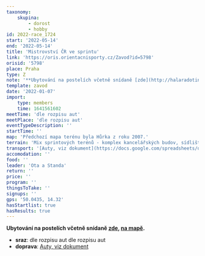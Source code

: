 ```yaml
---
taxonomy:
    skupina:
        - dorost
        - hobby
id: 2022-race_1724
start: '2022-05-14'
end: '2022-05-14'
title: 'Mistrovství ČR ve sprintu'
link: 'https://oris.orientacnisporty.cz/Zavod?id=5798'
orisid: '5798'
place: Praha
type: Z
note: '**Ubytování na postelích včetně snídaně [zde](http://halaradotin.cz/ubytovani/), [na mapě](https://mapy.cz/s/jujecodaja).**'
template: zavod
date: '2022-01-07'
import:
    type: members
    time: 1641561602
meetTime: 'dle rozpisu aut'
meetPlace: 'dle rozpisu aut'
eventTypeDescription: ''
startTime: ''
map: 'Předchozí mapa terénu byla Hůrka z roku 2007.'
terrain: 'Mix sprintových terénů - komplex kancelářských budov, sídlištní zástavba, stará zástavba vilové čtvrti, park, nadchody a podchody frekventovaných ulic, areály škol a školek.'
transport: '[Auty, viz dokument](https://docs.google.com/spreadsheets/d/13nAnJUMskLVqCIEIaDftTleUtRbcFuc8Phf_JeQNO-E/edit?usp=sharing)'
accomodation: ''
food: ''
leader: 'Ota a Standa'
return: ''
price: ''
program: ''
thingsToTake: ''
signups: ''
gps: '50.0435, 14.32'
hasStartlist: true
hasResults: true
---
```


**Ubytování na postelích včetně snídaně [zde](http://halaradotin.cz/ubytovani/), [na mapě](https://mapy.cz/s/jujecodaja).**
* **sraz**: dle rozpisu aut dle rozpisu aut
* **doprava**: [Auty, viz dokument](https://docs.google.com/spreadsheets/d/13nAnJUMskLVqCIEIaDftTleUtRbcFuc8Phf_JeQNO-E/edit?usp=sharing)

